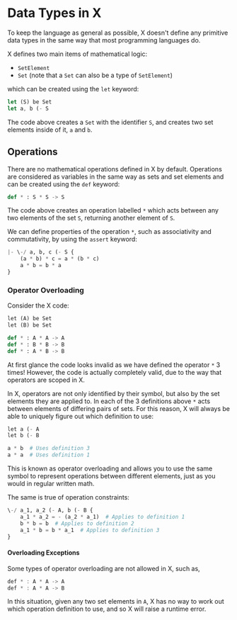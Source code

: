 # Data Types in X

To keep the language as general as possible, X  doesn't define any primitive data types in the same way that most programming languages do.

X defines two main items of mathematical logic:
- `SetElement`
- `Set` (note that a `Set` can also be a type of `SetElement`)

which can be created using the `let` keyword:

```rust
let (S) be Set
let a, b (- S
```

The code above creates a `Set` with the identifier `S`, and creates two set elements inside of it, `a` and `b`.

## Operations

There are no mathematical operations defined in X by default. Operations are considered as variables in the same way as sets and set elements and can be created using the `def` keyword:

```python
def * : S * S -> S
```

The code above creates an operation labelled `*` which acts between any two elements of the set `S`, returning another element of `S`.

We can define properties of the operation `*`, such as associativity and commutativity, by using the `assert` keyword:

```python
|- \-/ a, b, c (- S {
    (a * b) * c = a * (b * c)
    a * b = b * a
}
```

### Operator Overloading

Consider the X code:

```python
let (A) be Set
let (B) be Set

def * : A * A -> A 
def * : B * B -> B
def * : A * B -> B
```

At first glance the code looks invalid as we have defined the operator `*` 3 times! However, the code is actually completely valid, due to the way that operators are scoped in X.

In X, operators are not only identified by their symbol, but also by the set elements they are applied to. In each of the 3 definitions above `*` acts between elements of differing pairs of sets. For this reason, X will always be able to uniquely figure out which definition to use:

```python
let a (- A
let b (- B

a * b  # Uses definition 3
a * a  # Uses definition 1
```

This is known as operator overloading and allows you to use the same symbol to represent operations between different elements, just as you would in regular written math.

The same is true of operation constraints:

```python
\-/ a_1, a_2 (- A, b (- B {
    a_1 * a_2 = - (a_2 * a_1)  # Applies to definition 1
    b * b = b  # Applies to definition 2
    a_1 * b = b * a_1  # Applies to definition 3
}
```

#### Overloading Exceptions

Some types of operator overloading are not allowed in X, such as,

```rust
def * : A * A -> A
def * : A * A -> B
```

In this situation, given any two set elements in `A`, X has no way to work out which operation definition to use, and so X will raise a runtime error.
